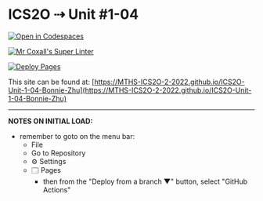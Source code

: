# ICS2O ⇢ Unit #1-04

[![Open in Codespaces](https://classroom.github.com/assets/launch-codespace-f4981d0f882b2a3f0472912d15f9806d57e124e0fc890972558857b51b24a6f9.svg)](https://classroom.github.com/open-in-codespaces?assignment_repo_id=10149705)

[![Mr Coxall's Super Linter](https://github.com/MTHS-ICS2O-2-2022/ICS2O-Unit-1-04-Bonnie-Zhu/workflows/Mr%20Coxall's%20Super%20Linter/badge.svg)](https://github.com/MTHS-ICS2O-2-2022/ICS2O-Unit-1-04-Bonnie-Zhu/actions)

[![Deploy Pages](https://github.com/MTHS-ICS2O-2-2022/ICS2O-Unit-1-04-Bonnie-Zhu/workflows/Deploy%20Pages/badge.svg)](https://github.com/MTHS-ICS2O-2-2022/ICS2O-Unit-1-04-Bonnie-Zhu/actions)

This site can be found at: [https://MTHS-ICS2O-2-2022.github.io/ICS2O-Unit-1-04-Bonnie-Zhu](https://MTHS-ICS2O-2-2022.github.io/ICS2O-Unit-1-04-Bonnie-Zhu)

---

**NOTES ON INITIAL LOAD:**
- remember to goto on the menu bar:
  - File
  - Go to Repository
  - ⚙ Settings
  - 🗔 Pages
    - then from the "Deploy from a branch ▼" button, select "GitHub Actions"

    
